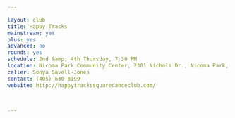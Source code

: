 ```yaml
---

layout: club
title: Happy Tracks
mainstream: yes
plus: yes
advanced: no
rounds: yes
schedule: 2nd &amp; 4th Thursday, 7:30 PM
location: Nicoma Park Community Center, 2301 Nichols Dr., Nicoma Park, OK
caller: Sonya Savell-Jones
contact: (405) 630-8199
website: http://happytrackssquaredanceclub.com/



---
```


